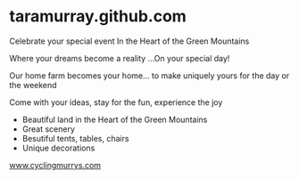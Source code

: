 # taramurray.github.com

Celebrate your special event
In the Heart of the Green Mountains

Where your dreams become a reality
...On your special day!


Our home farm becomes your home... to make uniquely yours for the day or the weekend 

Come with your ideas, stay for the fun, experience the joy
- Beautiful land in the Heart of the Green Mountains 
- Great scenery
- Besutiful tents, tables, chairs
- Unique decorations

 www.cyclingmurrys.com


